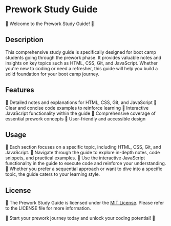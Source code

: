 # Prework Study Guide

📘 Welcome to the Prework Study Guide! 🚀

## Description

This comprehensive study guide is specifically designed for boot camp students going through the prework phase. It provides valuable notes and insights on key topics such as HTML, CSS, Git, and JavaScript. Whether you're new to coding or need a refresher, this guide will help you build a solid foundation for your boot camp journey.

## Features

🔹 Detailed notes and explanations for HTML, CSS, Git, and JavaScript
🔹 Clear and concise code examples to reinforce learning
🔹 Interactive JavaScript functionality within the guide
🔹 Comprehensive coverage of essential prework concepts
🔹 User-friendly and accessible design

## Usage

🔸 Each section focuses on a specific topic, including HTML, CSS, Git, and JavaScript.
🔸 Navigate through the guide to explore in-depth notes, code snippets, and practical examples.
🔸 Use the interactive JavaScript functionality in the guide to execute code and reinforce your understanding.
🔸 Whether you prefer a sequential approach or want to dive into a specific topic, the guide caters to your learning style.

## License

📄 The Prework Study Guide is licensed under the [MIT License](path/to/license/file). Please refer to the LICENSE file for more information.

🚀 Start your prework journey today and unlock your coding potential! 🌟